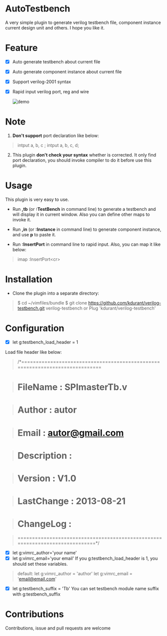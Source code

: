 # AutoTestbench
A very simple plugin to generate verilog testbench file, component instance current design unit and others.
I hope you like it.

# Feature
- [x] Auto generate testbench about current file

- [x] Auto generate component instance about current file

- [x] Support verilog-2001 syntax

- [x] Rapid input verilog port, reg and wire

  ![demo](https://f.cloud.github.com/assets/2704364/1078773/9e416ede-1533-11e3-8a98-4f5ddfdf0dd6.gif)

# Note
1. **Don't support** port declaration like below:
> intput      a,
> b, c ;
> intput      a, b, c, d;

2. This plugin **don't check your syntax** whether is corrected. It only find port declaration, you should invoke compiler to do it before use this plugin.

# Usage
This plugin is very easy to use.
* Run **,tb** (or **:TestBench** in command line) to generate a testbench and will display it in current window.
Also you can define other maps to invoke it.

* Run **,in** (or **:Instance** in command line) to generate component instance, and use **p** to paste it.

* Run **:InsertPort** in command line to rapid input. Also, you can map it like below:
> imap   <M-i>   :InsertPort<cr\>

# Installation
* Clone the plugin into a separate directory:

> $ cd ~/vimfiles/bundle
> $ git clone https://github.com/kdurant/verilog-testbench.git  verilog-testbench
or 
> Plug 'kdurant/verilog-testbench'

# Configuration
- [x]    let g:testbench_load_header = 1

Load file header like below:
>    /*=============================================================================

>    # FileName    : SPImasterTb.v

>    # Author      : autor

>    # Email       : autor@gmail.com 

>    # Description :

>    # Version     : V1.0

>    # LastChange  : 2013-08-21

>    # ChangeLog   :

>    =============================================================================*/

- [x] let g:vimrc_author='your name'
- [x] let g:vimrc_email='your email'
If you g:testbench_load_header is 1, you should set these variables.
> default:
> let g:vimrc_author = 'author'
> let g:vimrc_email  = 'email@email.com'

- [x] let g:testbench_suffix = 'Tb'
You can set testbench module name suffix with g:testbench_suffix

# Contributions
Contributions, issue and pull requests are welcome
